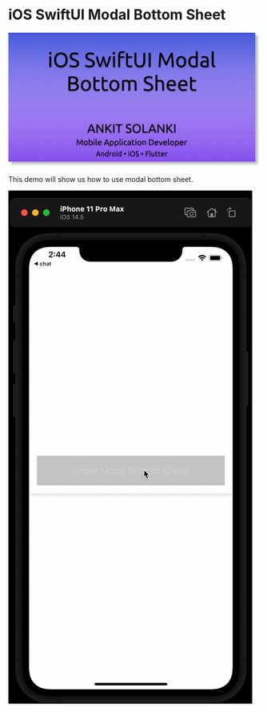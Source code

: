 # iOS SwiftUI Modal Bottom Sheet

![Flutter Modal Bottom Sheet](ios_swiftui_model_bottom_sheet.png)

This demo will show us how to use modal bottom sheet.

![Flutter Modal Bottom Sheet](ios_swiftui_model_bottom_sheet.gif)

<!-- ##### Please refer to my [blogs](https://ankitsolanki.netlify.app/blog.html) for more information. -->
